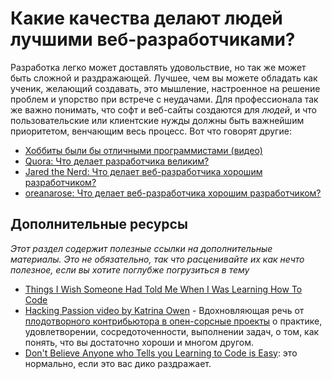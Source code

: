# Какие качества делают людей лучшими веб-разработчиками?

Разработка легко может доставлять удовольствие, но так же может быть сложной и раздражающей. Лучшее, чем вы можете обладать как ученик, желающий создавать, это мышление, настроенное на решение проблем и упорство при встрече с неудачами. Для профессионала так же важно понимать, что софт и веб-сайты создаются для *людей*, и что пользовательские или клиентские нужды должны быть важнейшим приоритетом, венчающим весь процесс. Вот что говорят другие:

* [Хоббиты были бы отличными программистами (видео)](http://www.youtube.com/watch?v=G49RUPv5-NU)
* [Quora: Что делает разработчика великим?](http://www.quora.com/What-makes-a-great-web-developer)
* [Jared the Nerd: Что делает веб-разработчика хорошим разработчиком?](http://www.jaredthenerd.com/2013/05/what-makes-good-developer.html)
* [oreanarose: Что делает веб-разработчика хорошим разработчиком?](http://oreanarose.com/2010/12/what-makes-a-good-web-developer/)

## Дополнительные ресурсы

*Этот раздел содержит полезные ссылки на дополнительные материалы. Это не обязательно, так что расценивайте их как нечто полезное, если вы хотите поглубже погрузиться в тему*

* [Things I Wish Someone Had Told Me When I Was Learning How To Code](https://medium.com/learning-to-code/565fc9dcb329)
* [Hacking Passion video by Katrina Owen](http://youtu.be/rHLTltK1kss) - Вдохновляющая речь от [плодотворного контрибьютора в опен-сорсные проекты](https://github.com/kytrinyx) о практике, удовлетворении, сосредоточенности, выполнении задач, о том, как понять, что вы достаточно хороши и многом другом.
* [Don't Believe Anyone who Tells you Learning to Code is Easy](http://techcrunch.com/2014/05/24/dont-believe-anyone-who-tells-you-learning-to-code-is-easy/): это нормально, если это вас дико раздражает.
